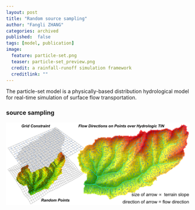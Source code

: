 ```yaml
---
layout: post
title: "Random source sampling"
author: "Fangli ZHANG"
categories: archived
published:  false
tags: [model, publication]
image:
  feature: particle-set.png
  teaser: particle-set_preview.png
  credit: a rainfall-runoff simulation framework
  creditlink: ""
---
```


The particle-set model is a physically-based distribution hydrological model for real-time simulation of surface flow transportation.

### source sampling
![](/assets/img/particle-set_preview.png)
